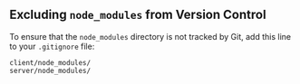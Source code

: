 
## Excluding `node_modules` from Version Control

To ensure that the `node_modules` directory is not tracked by Git, add this line to your `.gitignore` file:

```
client/node_modules/
server/node_modules/
```
